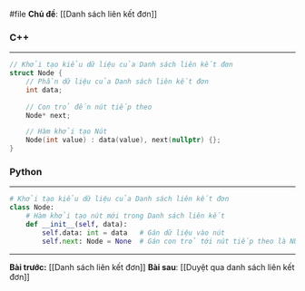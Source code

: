 #file **Chủ đề**: [[Danh sách liên kết đơn]]
### C++
---
``` cpp
// Khởi tạo kiểu dữ liệu của Danh sách liên kết đơn
struct Node {
	// Phần dữ liệu của Danh sách liên kết đơn
	int data;
	
	// Con trỏ đến nút tiếp theo
	Node* next;

	// Hàm khởi tạo Nút
	Node(int value) : data(value), next(nullptr) {};
}
```
### Python
---
``` python
# Khởi tạo kiểu dữ liệu của Danh sách liên kết đơn
class Node:
	# Hàm khởi tạo nút mới trong Danh sách liên kết
	def __init__(self, data):
		self.data: int = data   # Gán dữ liệu vào nút
		self.next: Node = None  # Gán con trỏ tới nút tiếp theo là NULL
```
---
**Bài trước:** [[Danh sách liên kết đơn]]
**Bài sau**: [[Duyệt qua danh sách liên kết đơn]]